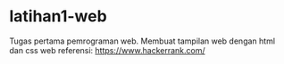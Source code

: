 # latihan1-web
Tugas pertama pemrograman web. Membuat tampilan web dengan html dan css
web referensi: https://www.hackerrank.com/
